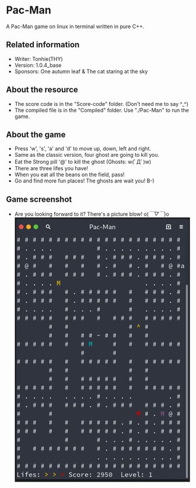 # __Pac-Man__ #
A Pac-Man game on linux in terminal written in pure C++.

## Related information
+ Writer: Tonhie(THY)
+ Version: 1.0.4_base
+ Sponsors: One autumn leaf & The cat staring at the sky

## About the resource
+ The score code is in the "Score-code" folder. (Don't need me to say ^_^)
+ The compiled file is in the "Compiled" folder. Use "./Pac-Man" to run the game.

## About the game
+ Press 'w', 's', 'a' and 'd' to move up, down, left and right.
+ Same as the classic version, four ghost are going to kill you.
+ Eat the Strong pill '@' to kill the ghost (Ghosts: w(ﾟДﾟ)w)
+ There are three lifes you have!
+ When you eat all the beans on the field, pass!
+ Go and find more fun places! The ghosts are wait you! B-)

## Game screenshot
+ Are you looking forward to it? There's a picture blow! o(*￣▽￣*)o
![image](https://github.com/CloudXavier/Pac-Man-Linux/blob/master/Image/Screenshot.png)
